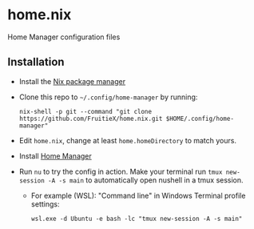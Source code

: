 # home.nix
Home Manager configuration files

## Installation

- Install the [Nix package manager](https://nixos.org/download.html#nix-quick-install)
- Clone this repo to `~/.config/home-manager` by running:

  ```
  nix-shell -p git --command "git clone https://github.com/FruitieX/home.nix.git $HOME/.config/home-manager"
  ```

- Edit `home.nix`, change at least `home.homeDirectory` to match yours.

- Install [Home Manager](https://github.com/nix-community/home-manager#installation)
- Run `nu` to try the config in action. Make your terminal run `tmux
  new-session -A -s main` to automatically open nushell in a tmux session.

  - For example (WSL): "Command line" in Windows Terminal profile settings:
    
    ```
    wsl.exe -d Ubuntu -e bash -lc "tmux new-session -A -s main"
    ```
